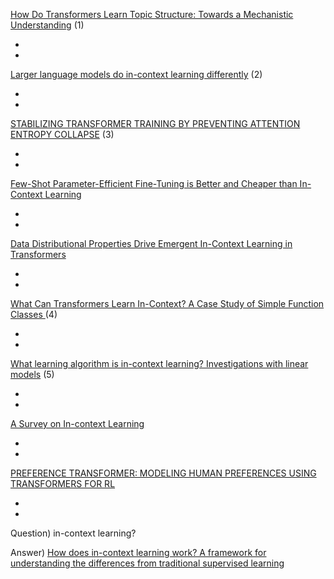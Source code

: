 [How Do Transformers Learn Topic Structure: Towards a Mechanistic Understanding](https://arxiv.org/abs/2303.04245) (1)

-
-

[Larger language models do in-context learning differently](https://arxiv.org/abs/2303.03846) (2)

-
-

[STABILIZING TRANSFORMER TRAINING BY PREVENTING ATTENTION ENTROPY COLLAPSE](https://arxiv.org/pdf/2303.06296.pdf) (3)

-
-

[Few-Shot Parameter-Efficient Fine-Tuning is Better and Cheaper than In-Context Learning](https://nips.cc/virtual/2022/poster/54470)

-
-

[Data Distributional Properties Drive Emergent In-Context Learning in Transformers](https://nips.cc/virtual/2022/poster/54758)

-
-

[What Can Transformers Learn In-Context? A Case Study of Simple Function Classes
](https://nips.cc/virtual/2022/poster/53586) (4)

-
-

[What learning algorithm is in-context learning? Investigations with linear models](https://openreview.net/forum?id=0g0X4H8yN4I) (5)

-
-

[A Survey on In-context Learning](https://arxiv.org/abs/2301.00234)

-
-

[PREFERENCE TRANSFORMER: MODELING HUMAN
PREFERENCES USING TRANSFORMERS FOR RL](https://openreview.net/pdf?id=Peot1SFDX0)

-
-


Question) in-context learning?

Answer) [How does in-context learning work? A framework for understanding the differences from traditional supervised learning](http://ai.stanford.edu/blog/understanding-incontext/)
